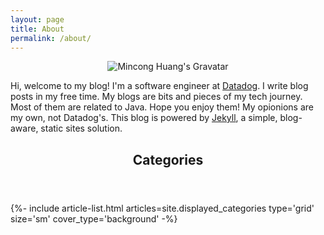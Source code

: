 ```yaml
---
layout: page
title: About
permalink: /about/
---
```


<p align="center">
  <img
    src="https://www.gravatar.com/avatar/e9760ae831cb65cf1b7453c98701aae1?s=100"
    alt="Mincong Huang's Gravatar" />
</p>

Hi, welcome to my blog! I'm a software engineer at [Datadog](https://www.datadoghq.com/). I write blog posts
in my free time. My blogs are bits and pieces of my tech journey. Most of them
are related to Java. Hope you enjoy them! My opionions are my own, not
Datadog's. This blog is powered by [Jekyll](https://jekyllrb.com/), a simple, blog-aware, static sites
solution.

<div class="layout--articles">
  <section class="my-5">
    <header><h2 id="categories">Categories</h2></header>
    {%- include article-list.html articles=site.displayed_categories type='grid' size='sm' cover_type='background' -%}
  </section>
</div>
